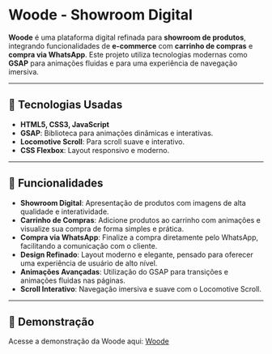 # Woode - Showroom Digital

**Woode** é uma plataforma digital refinada para **showroom de produtos**, integrando funcionalidades de **e-commerce** com **carrinho de compras** e **compra via WhatsApp**. Este projeto utiliza tecnologias modernas como **GSAP** para animações fluidas e para uma experiência de navegação imersiva.

---

## 🚀 Tecnologias Usadas

- **HTML5, CSS3, JavaScript**
- **GSAP**: Biblioteca para animações dinâmicas e interativas.
- **Locomotive Scroll**: Para scroll suave e interativo.
- **CSS Flexbox**: Layout responsivo e moderno.

---

## 🌟 Funcionalidades

- **Showroom Digital**: Apresentação de produtos com imagens de alta qualidade e interatividade.
- **Carrinho de Compras**: Adicione produtos ao carrinho com animações e visualize sua compra de forma simples e prática.
- **Compra via WhatsApp**: Finalize a compra diretamente pelo WhatsApp, facilitando a comunicação com o cliente.
- **Design Refinado**: Layout moderno e elegante, pensado para oferecer uma experiência de usuário de alto nível.
- **Animações Avançadas**: Utilização do GSAP para transições e animações fluidas nas páginas.
- **Scroll Interativo**: Navegação imersiva e suave com o Locomotive Scroll.

---

## 📸 Demonstração

Acesse a demonstração da Woode aqui: [Woode](https://woodewebsite.netlify.app/)

